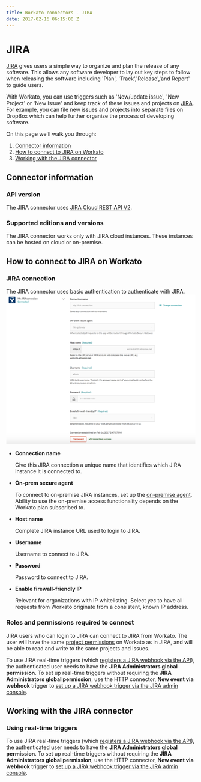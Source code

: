 ```yaml
---
title: Workato connectors - JIRA
date: 2017-02-16 06:15:00 Z
---
```


# JIRA

[JIRA](https://www.atlassian.com/software/jira) gives users a simple way to organize and plan the release of any software. This allows any software developer to lay out key steps to follow when releasing the software including 'Plan', 'Track','Release','and Report' to guide users.

With Workato, you can use triggers such as 'New/update issue', 'New Project' or 'New Issue' and keep track of these issues and projects on [JIRA](https://www.workato.com/integrations/jira). For example, you can file new issues and projects into separate files on DropBox which can help further organize the process of developing software.

On this page we'll walk you through:
1. [Connector information](http://docs.workato.com/connectors/jira.html#connector-information)
2. [How to connect to JIRA on Workato](http://docs.workato.com/connectors/jira.html#how-to-connect-to-jira-on-workato)
3. [Working with the JIRA connector](http://docs.workato.com/connectors/jira.html#working-with-the-jira-connector)

## Connector information

### API version
The JIRA connector uses [JIRA Cloud REST API V2](https://docs.atlassian.com/jira/REST/cloud/).

### Supported editions and versions
The JIRA connector works only with JIRA cloud instances. These instances can be hosted on cloud or on-premise.

## How to connect to JIRA on Workato

### JIRA connection
The JIRA connector uses basic authentication to authenticate with JIRA.
![Configured JIRA connection](/assets/images/jira-docs/configured_jira_connection.png)
* **Connection name**

  Give this JIRA connection a unique name that identifies which JIRA instance it is connected to.

* **On-prem secure agent**

  To connect to on-premise JIRA instances, set up the [on-premise agent](https://www.workato.com/secure_agents). Ability to use the on-premise access functionality depends on the Workato plan subscribed to.

* **Host name**

  Complete JIRA instance URL used to login to JIRA.

* **Username**

  Username to connect to JIRA.

* **Password**

  Password to connect to JIRA.

* **Enable firewall-friendly IP**

  Relevant for organizations with IP whitelisting. Select *yes* to have all requests from Workato originate from a consistent, known IP address.

### Roles and permissions required to connect
JIRA users who can login to JIRA can connect to JIRA from Workato. The user will have the same [project permissions](https://confluence.atlassian.com/adminjiracloud/managing-project-permissions-776636362.html) on Workato as in JIRA, and will be able to read and write to the same projects and issues.

To use JIRA real-time triggers (which [registers a JIRA webhook via the API](https://developer.atlassian.com/jiradev/jira-apis/webhooks#Webhooks-Registeringawebhook)), the authenticated user needs to have the **JIRA Administrators global permission**. To set up real-time triggers without requiring the **JIRA Administrators global permission**, use the HTTP connector, **New event via webhook** trigger to [set up a JIRA webhook trigger via the JIRA admin console](https://developer.atlassian.com/jiradev/jira-apis/webhooks#Webhooks-jiraadmin).

## Working with the JIRA connector
### Using real-time triggers
To use JIRA real-time triggers (which [registers a JIRA webhook via the API](https://developer.atlassian.com/jiradev/jira-apis/webhooks#Webhooks-Registeringawebhook)), the authenticated user needs to have the **JIRA Administrators global permission**. To set up real-time triggers without requiring the **JIRA Administrators global permission**, use the HTTP connector, **New event via webhook** trigger to [set up a JIRA webhook trigger via the JIRA admin console](https://developer.atlassian.com/jiradev/jira-apis/webhooks#Webhooks-jiraadmin).

